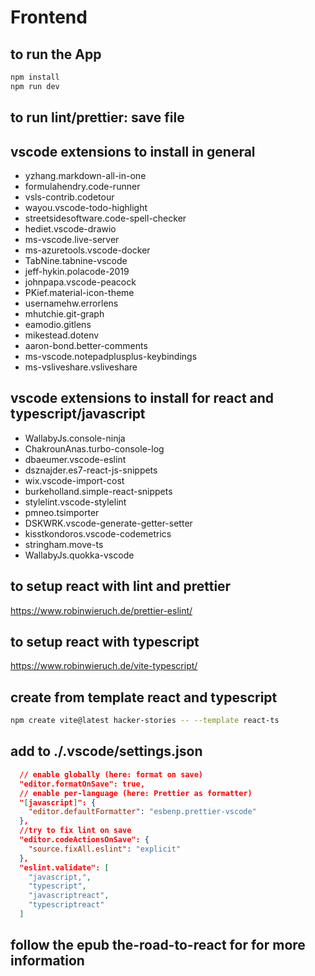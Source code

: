# Frontend

## to run the App

```bash
npm install
npm run dev
```

## to run lint/prettier: save file

## vscode extensions to install in general

- yzhang.markdown-all-in-one
- formulahendry.code-runner
- vsls-contrib.codetour
- wayou.vscode-todo-highlight
- streetsidesoftware.code-spell-checker
- hediet.vscode-drawio
- ms-vscode.live-server
- ms-azuretools.vscode-docker
- TabNine.tabnine-vscode
- jeff-hykin.polacode-2019
- johnpapa.vscode-peacock
- PKief.material-icon-theme
- usernamehw.errorlens
- mhutchie.git-graph
- eamodio.gitlens
- mikestead.dotenv
- aaron-bond.better-comments
- ms-vscode.notepadplusplus-keybindings
- ms-vsliveshare.vsliveshare

## vscode extensions to install for react and typescript/javascript

- WallabyJs.console-ninja
- ChakrounAnas.turbo-console-log
- dbaeumer.vscode-eslint
- dsznajder.es7-react-js-snippets
- wix.vscode-import-cost
- burkeholland.simple-react-snippets
- stylelint.vscode-stylelint
- pmneo.tsimporter
- DSKWRK.vscode-generate-getter-setter
- kisstkondoros.vscode-codemetrics
- stringham.move-ts
- WallabyJs.quokka-vscode

## to setup react with lint and prettier

https://www.robinwieruch.de/prettier-eslint/

## to setup react with typescript

https://www.robinwieruch.de/vite-typescript/

## create from template react and typescript

```bash
npm create vite@latest hacker-stories -- --template react-ts
```

## add to ./.vscode/settings.json

```json
  // enable globally (here: format on save)
  "editor.formatOnSave": true,
  // enable per-language (here: Prettier as formatter)
  "[javascript]": {
    "editor.defaultFormatter": "esbenp.prettier-vscode"
  },
  //try to fix lint on save
  "editor.codeActionsOnSave": {
    "source.fixAll.eslint": "explicit"
  },
  "eslint.validate": [
    "javascript,",
    "typescript",
    "javascriptreact",
    "typescriptreact"
  ]
```

## follow the epub the-road-to-react for for more information
